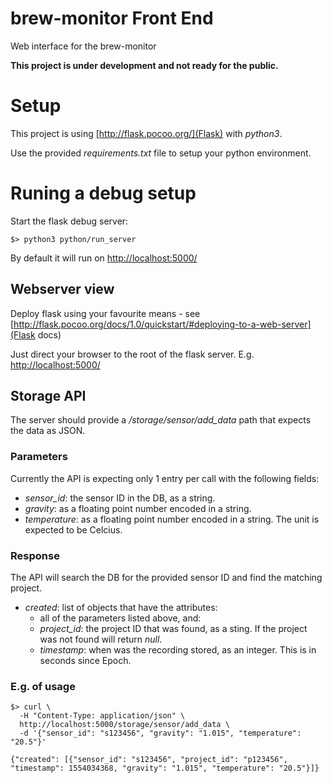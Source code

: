# brew-monitor Front End
Web interface for the brew-monitor

**This project is under development and not ready for the public.**

# Setup

This project is using [http://flask.pocoo.org/](Flask) with _python3_.

Use the provided _requirements.txt_ file to setup your python environment.

# Runing a debug setup

Start the flask debug server:
```
$> python3 python/run_server
```

By default it will run on [http://localhost:5000/]()

## Webserver view

Deploy flask using your favourite means - see [http://flask.pocoo.org/docs/1.0/quickstart/#deploying-to-a-web-server](Flask docs)

Just direct your browser to the root of the flask server. E.g. [http://localhost:5000/]()

## Storage API

The server should provide a _/storage/sensor/add_data_ path that expects the data as JSON.

### Parameters

Currently the API is expecting only 1 entry per call with the following fields:

* _sensor_id_: the sensor ID in the DB, as a string.
* _gravity_: as a floating point number encoded in a string.
* _temperature_: as a floating point number encoded in a string. The unit is expected to be Celcius.

### Response

The API will search the DB for the provided sensor ID and find the matching project.

* _created_: list of objects that have the attributes:
    * all of the parameters listed above, and:
    * _project_id_: the project ID that was found, as a sting. If the project was not found will return _null_.
    * _timestamp_: when was the recording stored, as an integer. This is in seconds since Epoch.

### E.g. of usage

```
$> curl \
  -H "Content-Type: application/json" \
  http://localhost:5000/storage/sensor/add_data \
  -d '{"sensor_id": "s123456", "gravity": "1.015", "temperature": "20.5"}'

{"created": [{"sensor_id": "s123456", "project_id": "p123456", "timestamp": 1554034368, "gravity": "1.015", "temperature": "20.5"}]}
```
